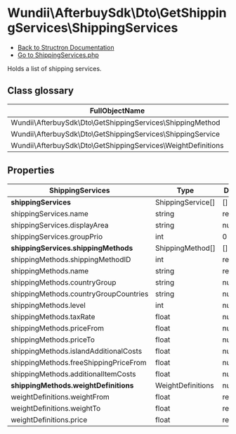 # Wundii\AfterbuySdk\Dto\GetShippingServices\ShippingServices
- [Back to Structron Documentation](./../_Structron.md)
- [Go to ShippingServices.php](./../../src/Dto/GetShippingServices/ShippingServices.php)

Holds a list of shipping services.

## Class glossary
| FullObjectName | Object |
| -------------- | ------ |
| Wundii\AfterbuySdk\Dto\GetShippingServices\ShippingMethod | ShippingMethod |
| Wundii\AfterbuySdk\Dto\GetShippingServices\ShippingService | ShippingService |
| Wundii\AfterbuySdk\Dto\GetShippingServices\WeightDefinitions | WeightDefinitions |

## Properties
| ShippingServices                      | Type              | Default  | Description |
| ------------------------------------- | ----------------- | -------- | ----------- |
| **shippingServices**                  | ShippingService[] | []       |             |
| shippingServices.name                 | string            | required |             |
| shippingServices.displayArea          | string            | null     |             |
| shippingServices.groupPrio            | int               | 0        |             |
| **shippingServices.shippingMethods**  | ShippingMethod[]  | []       |             |
| shippingMethods.shippingMethodID      | int               | required |             |
| shippingMethods.name                  | string            | required |             |
| shippingMethods.countryGroup          | string            | null     |             |
| shippingMethods.countryGroupCountries | string            | null     |             |
| shippingMethods.level                 | int               | null     |             |
| shippingMethods.taxRate               | float             | null     |             |
| shippingMethods.priceFrom             | float             | null     |             |
| shippingMethods.priceTo               | float             | null     |             |
| shippingMethods.islandAdditionalCosts | float             | null     |             |
| shippingMethods.freeShippingPriceFrom | float             | null     |             |
| shippingMethods.additionalItemCosts   | float             | null     |             |
| **shippingMethods.weightDefinitions** | WeightDefinitions | null     |             |
| weightDefinitions.weightFrom          | float             | required |             |
| weightDefinitions.weightTo            | float             | required |             |
| weightDefinitions.price               | float             | required |             |
